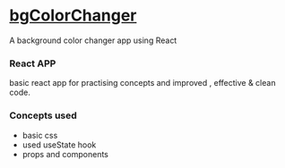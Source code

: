 # [bgColorChanger](https://bg-color-changer-sandy.vercel.app/)

A background color changer app using React

### React APP
basic react app for practising concepts and improved , effective & clean code.

### Concepts used
- basic css
- used useState hook
- props and components

